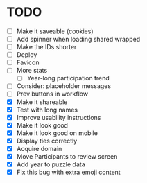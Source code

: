 # TODO

- [ ] Make it saveable (cookies)
- [ ] Add spinner when loading shared wrapped
- [ ] Make the IDs shorter
- [ ] Deploy
- [ ] Favicon
- [ ] More stats
    - [ ] Year-long participation trend
- [ ] Consider: placeholder messages
- [ ] Prev buttons in workflow
- [x] Make it shareable
- [x] Test with long names
- [x] Improve usability instructions
- [x] Make it look good
- [x] Make it look good on mobile
- [x] Display ties correctly
- [x] Acquire domain
- [x] Move Participants to review screen
- [x] Add year to puzzle data
- [x] Fix this bug with extra emoji content